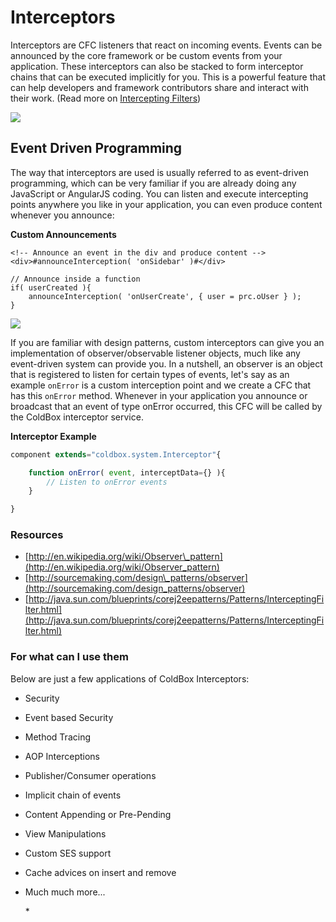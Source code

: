 # Interceptors

Interceptors are CFC listeners that react on incoming events. Events can be announced by the core framework or be custom events from your application. These interceptors can also be stacked to form interceptor chains that can be executed implicitly for you. This is a powerful feature that can help developers and framework contributors share and interact with their work. \(Read more on [Intercepting Filters](http://www.corej2eepatterns.com/Patterns2ndEd/InterceptingFilter.htm)\)

![](https://raw.githubusercontent.com/ortus-docs/coldbox-docs/master/full/images/InterceptorChain.gif)

## Event Driven Programming

The way that interceptors are used is usually referred to as event-driven programming, which can be very familiar if you are already doing any JavaScript or AngularJS coding. You can listen and execute intercepting points anywhere you like in your application, you can even produce content whenever you announce:

**Custom Announcements**

```markup
<!-- Announce an event in the div and produce content -->
<div>#announceInterception( 'onSidebar' )#</div>

// Announce inside a function
if( userCreated ){
    announceInterception( 'onUserCreate', { user = prc.oUser } );
}
```

![](https://raw.githubusercontent.com/ortus-docs/coldbox-docs/master/full/images/eventdriven.jpg)

If you are familiar with design patterns, custom interceptors can give you an implementation of observer/observable listener objects, much like any event-driven system can provide you. In a nutshell, an observer is an object that is registered to listen for certain types of events, let's say as an example `onError` is a custom interception point and we create a CFC that has this `onError` method. Whenever in your application you announce or broadcast that an event of type onError occurred, this CFC will be called by the ColdBox interceptor service.

**Interceptor Example**

```javascript
component extends="coldbox.system.Interceptor"{

    function onError( event, interceptData={} ){
        // Listen to onError events
    }

}
```

### Resources

* [http://en.wikipedia.org/wiki/Observer\_pattern](http://en.wikipedia.org/wiki/Observer_pattern)
* [http://sourcemaking.com/design\_patterns/observer](http://sourcemaking.com/design_patterns/observer)
* [http://java.sun.com/blueprints/corej2eepatterns/Patterns/InterceptingFilter.html](http://java.sun.com/blueprints/corej2eepatterns/Patterns/InterceptingFilter.html)

### For what can I use them

Below are just a few applications of ColdBox Interceptors:

* Security
* Event based Security
* Method Tracing
* AOP Interceptions
* Publisher/Consumer operations
* Implicit chain of events
* Content Appending or Pre-Pending
* View Manipulations
* Custom SES support
* Cache advices on insert and remove
* Much much more...

  \*

